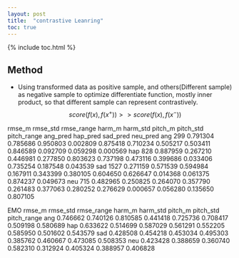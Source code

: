 ```yaml
---
layout: post
title:  "contrastive Leanring"
toc: true
---
```


{% include toc.html %}


<script type="text/javascript"
        src="https://cdnjs.cloudflare.com/ajax/libs/mathjax/2.7.0/MathJax.js?config=TeX-AMS_CHTML"></script>

## Method
   * Using transformed data as positive sample, and others(Different sample) as negative sample to optimize differentiate function, mostly inner product, so that different sample can represent contrastively.
$$ score(f(x), f(x^+)) >> score(f(x), f(x^-))$$


rmse_m      rmse_std   rmse_range   harm_m    harm_std      pitch_m      pitch_std   pitch_range  ang_pred    hap_pred     sad_pred     neu_pred
ang  299   0.791304   0.785686    0.950803   0.002809   0.875418    0.710234    0.505217    0.503411    0.846589    0.092709    0.059298    0.000569
hap  828   0.887959   0.267210    0.446981   0.277850   0.803623    0.737198    0.473116    0.399686    0.033406    0.735254    0.187548    0.043539
sad  1527 0.271159   0.571539    0.594984   0.167911   0.343399    0.380105    0.604650    0.626647    0.014368     0.061375   0.874237    0.049673
neu  715  0.482965    0.250825    0.264070  0.357790    0.261483    0.377063    0.280252    0.276629    0.000657    0.056280    0.135650    0.807105

EMO   rmse_m  rmse_std  rmse_range    harm_m  harm_std   pitch_m  pitch_std  pitch_range
ang      0.746662  0.740126    0.810585  0.441418  0.725736  0.708417   0.509198     0.580689
hap      0.633622  0.514699    0.587029  0.561291  0.552205  0.585950   0.501602     0.543579
sad      0.428508  0.454218    0.453034  0.495303  0.385762  0.460667   0.473085     0.508353
neu      0.423428  0.388659    0.360740  0.582310  0.312924  0.405324   0.388957     0.406828
